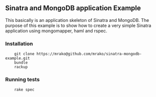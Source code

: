 ## Sinatra and MongoDB application Example

This basically is an application skeleton of Sinatra and MongoDB. The purpose of this example is to show how to create a very simple Sinatra application using mongomapper, haml and rspec.

### Installation

        git clone https://mrako@github.com/mrako/sinatra-mongodb-example.git
        bundle
        rackup

### Running tests

        rake spec
